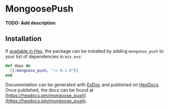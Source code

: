 # MongoosePush

**TODO: Add description**

## Installation

If [available in Hex](https://hex.pm/docs/publish), the package can be installed
by adding `mongoose_push` to your list of dependencies in `mix.exs`:

```elixir
def deps do
  [{:mongoose_push, "~> 0.1.0"}]
end
```

Documentation can be generated with [ExDoc](https://github.com/elixir-lang/ex_doc)
and published on [HexDocs](https://hexdocs.pm). Once published, the docs can
be found at [https://hexdocs.pm/mongoose_push](https://hexdocs.pm/mongoose_push).

